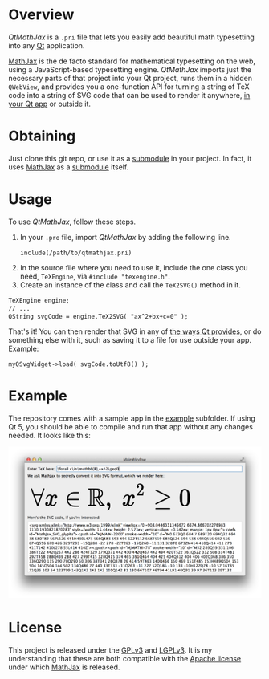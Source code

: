 
# Overview

*QtMathJax* is a `.pri` file that lets you easily add beautiful
math typesetting into any [Qt] application.

[MathJax] is the de facto standard for mathematical typesetting on
the web, using a JavaScript-based typesetting engine.
*QtMathJax* imports just the necessary parts of that project into
your Qt project, runs them in a hidden `QWebView`, and
provides you a one-function API for turning a string of TeX code
into a string of SVG code that can be used to render it anywhere,
[in your Qt app][qtsvg] or outside it.

# Obtaining

Just clone this git repo, or use it as a [submodule] in your
project.  In fact, it uses [MathJax] as a [submodule] itself.

# Usage

To use *QtMathJax*, follow these steps.

1. In your `.pro` file, import *QtMathJax* by adding the following
   line.
   ```
   include(/path/to/qtmathjax.pri)
   ```
2. In the source file where you need to use it, include the one
   class you need, `TeXEngine`, via `#include "texengine.h"`.
3. Create an instance of the class and call the `TeX2SVG()` method
   in it.

```
TeXEngine engine;  
// ...  
QString svgCode = engine.TeX2SVG( "ax^2+bx+c=0" );
```

That's it!  You can then render that SVG in any of
[the ways Qt provides][qtsvg], or do something else with it,
such as saving it to a file for use outside your app.  Example:

```
myQSvgWidget->load( svgCode.toUtf8() );
```

# Example

The repository comes with a sample app in the [example] subfolder.
If using Qt 5, you should be able to compile and run that app
without any changes needed.  It looks like this:

![Screenshot](./screenshot.png)

# License

This project is released under the [GPLv3] and [LGPLv3].
It is my understanding that these are both compatible with the
[Apache license] under which [MathJax] is released.

[Qt]: http://qt-project.org
[MathJax]: http://mathjax.org
[qtsvg]: http://qt-project.org/doc/qt-5.0/qtsvg/svgrendering.html
[submodule]: http://schacon.github.io/git/user-manual.html#submodules
[example]: ./example/
[GPLv3]: http://www.gnu.org/licenses/gpl-3.0.txt
[LGPLv3]: http://www.gnu.org/licenses/lgpl-3.0.txt
[Apache license]: https://github.com/mathjax/MathJax/blob/master/LICENSE

